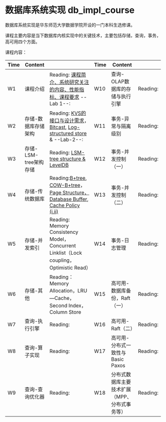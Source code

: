 # 数据库系统实现 db_impl_course

数据库系统实现是华东师范大学数据学院开设的一门本科生选修课。

课程主要内容是当下数据库内核实现中的关键技术，主要包括存储，查询，事务，高可用四个方面。


课程内容：

| Time | Content| |Time|Content| |
|------|-------|------|------|------|------|
|W1| 课程介绍|Reading: [课程简介、系统研究关注的内容、性能指标、课程要求](https://github.com/dase314/dase314.github.io/blob/main/files/W1-Intro.pptx) --Lab 1--:  |W10| 查询-OLAP数据库的存储与执行引擎 | Reading:|
|W2|存储-数据库存储架构|Reading: [KVS的接口与设计需求](https://github.com/dase314/dase314.github.io/blob/main/files/W2-KVS%E6%8E%A5%E5%8F%A3.pptx)， [Bitcast](https://github.com/dase314/dase314.github.io/blob/main/files/W2-Bitcast.pptx), [Log-structured store](http://blog.notdot.net/2009/12/Damn-Cool-Algorithms-Log-structured-storage) &  --Lab-2--: |W11| 事务-异常与隔离级别|Reading:|
|W3|存储-LSM-tree架构存储|Reading: [LSM-tree structure & LevelDB](https://github.com/dase314/dase314.github.io/blob/main/files/W2-LSM-tree.pptx) |W12| 事务-并发控制（一）|Reading:|
|W4|存储-传统数据库|Reading:[B+tree](https://www.geeksforgeeks.org/introduction-of-b-tree/?ref=lbp),  [COW-B+tree](http://www.bzero.se/ldapd/btree.html)，[Page Structure，Database Buffer](), [Cache Policy (i](https://www.geeksforgeeks.org/page-replacement-algorithms-in-operating-systems/)[,ii)](http://www.mathcs.emory.edu/~cheung/Courses/355/Syllabus/9-virtual-mem/SC-replace.html) |W13| 事务-并发控制（二）|Reading:|
|W5|存储-并发索引|Reading: Memory Consistency Model，Concurrent Linklist（Lock coupling，Optimistic Read）|W14| 事务-日志管理|Reading:|
|W6|存储-其他 |Reading：Memory Allocation，LRU—Cache，Second Index， Column Store|W15|高可用-数据库备份，Raft（一）|Reading:|
|W7|查询-执行引擎|Reading:|W16|高可用-Raft（二）|Reading:|
|W8|查询-算子实现|Reading:|W17|高可用-分布式一致性与Basic Paxos|Reading:|
|W9|查询-查询优化器|Reading:|W18|分布式数据库主要技术扩展（MPP、分布式事务等）|Reading:|

